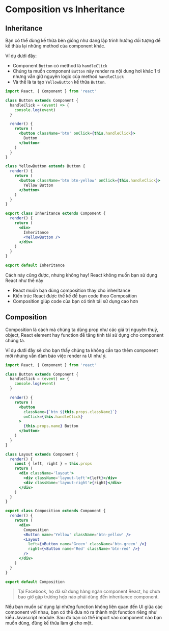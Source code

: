 # Composition vs Inheritance

## Inheritance

Bạn có thể dùng kế thừa bên giống như đang lập trình hướng đối tượng để kế thừa lại những method của component khác.

Ví dụ dưới đây:

- Component `Button` có method là `handleClick`
- Chúng ta muốn component `Button` này render ra nội dung hơi khác 1 tí nhưng vẫn giữ nguyên logic của method `handleClick`
- Và thế là ta tạo `YellowButton` kế thừa `Button`.

```jsx
import React, { Component } from 'react'

class Button extends Component {
  handleClick = (event) => {
    console.log(event)
  }

  render() {
    return (
      <button className='btn' onClick={this.handleClick}>
        Button
      </button>
    )
  }
}

class YellowButton extends Button {
  render() {
    return (
      <button className='btn btn-yellow' onClick={this.handleClick}>
        Yellow Button
      </button>
    )
  }
}

export class Inheritance extends Component {
  render() {
    return (
      <div>
        Inheritance
        <YellowButton />
      </div>
    )
  }
}

export default Inheritance
```

Cách này cũng được, nhưng không hay! React không muốn bạn sử dụng React như thế này

- React muốn bạn dùng composition thay cho inheritance
- Kiến trúc React được thế kế để bạn code theo Composition
- Composition giúp code của bạn có tính tái sử dụng cao hơn

## Composition

Composition là cách mà chúng ta dùng prop như các giá trị nguyên thuỷ, object, React element hay function để tăng tính tái sử dụng cho component chúng ta.

Ví dụ dưới đây sẽ cho bạn thấy chúng ta không cần tạo thêm component mới nhưng vẫn đảm bảo việc render ra UI như ý.

```jsx
import React, { Component } from 'react'

class Button extends Component {
  handleClick = (event) => {
    console.log(event)
  }

  render() {
    return (
      <button
        className={`btn ${this.props.className}`}
        onClick={this.handleClick}
      >
        {this.props.name} Button
      </button>
    )
  }
}

class Layout extends Component {
  render() {
    const { left, right } = this.props
    return (
      <div className='layout'>
        <div className='layout-left'>{left}</div>
        <div className='layout-right'>{right}</div>
      </div>
    )
  }
}

export class Composition extends Component {
  render() {
    return (
      <div>
        Composition
        <Button name='Yellow' className='btn-yellow' />
        <Layout
          left={<Button name='Green' className='btn-green' />}
          right={<Button name='Red' className='btn-red' />}
        />
      </div>
    )
  }
}

export default Composition
```

> Tại Facebook, họ đã sử dụng hàng ngàn component React, họ chưa bao giờ gặp trường hợp nào phải dùng đến inheritance component.

Nếu bạn muốn sử dụng lại những function không liên quan đến UI giữa các component với nhau, bạn có thể đưa nó ra thành một function riêng như kiểu Javascript module. Sau đó bạn có thể import vào component nào bạn muốn dùng, đừng kế thừa làm gì cho mệt.
